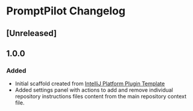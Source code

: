 <!-- Keep a Changelog guide -> https://keepachangelog.com -->

# PromptPilot Changelog

## [Unreleased]

## 1.0.0
### Added
- Initial scaffold created from [IntelliJ Platform Plugin Template](https://github.com/JetBrains/intellij-platform-plugin-template)
- Added settings panel with actions to add and remove individual repository instructions files content from the main repository context file.